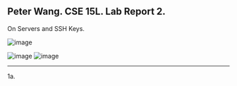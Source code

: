 Peter Wang. CSE 15L. Lab Report 2.
---

On Servers and SSH Keys.

![image](https://github.com/petruswagnavian/cse15l-lab-reports/assets/141669683/5aced3f5-248a-4731-8e0a-7bfa12fe5aef)

![image](https://github.com/petruswagnavian/cse15l-lab-reports/assets/141669683/2ce8963c-caf0-4a93-ad2b-c934d1c5c0e5)
![image](https://github.com/petruswagnavian/cse15l-lab-reports/assets/141669683/66c1b376-395d-41cd-b716-2f18ca1b2465)




---

1a.
